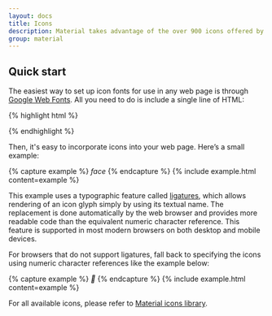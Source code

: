 ```yaml
---
layout: docs
title: Icons
description: Material takes advantage of the over 900 icons offered by the official icon set from Google.
group: material
---
```


## Quick start

The easiest way to set up icon fonts for use in any web page is through [Google Web Fonts](https://developers.google.com/fonts/). All you need to do is include a single line of HTML:

{% highlight html %}
<link href="{{ site.cdn.md_icon }}" rel="stylesheet">
{% endhighlight %}

Then, it's easy to incorporate icons into your web page. Here’s a small example:

{% capture example %}
<i class="material-icons">face</i>
{% endcapture %}
{% include example.html content=example %}

This example uses a typographic feature called [ligatures](http://alistapart.com/article/the-era-of-symbol-fonts), which allows rendering of an icon glyph simply by using its textual name. The replacement is done automatically by the web browser and provides more readable code than the equivalent numeric character reference. This feature is supported in most modern browsers on both desktop and mobile devices.

For browsers that do not support ligatures, fall back to specifying the icons using numeric character references like the example below:

{% capture example %}
<i class="material-icons">&#xE87C;</i>
{% endcapture %}
{% include example.html content=example %}

For all available icons, please refer to [Material icons library](https://material.io/icons/).

